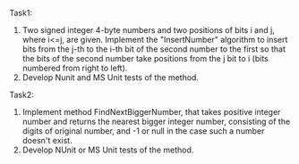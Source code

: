 Task1: 
1. Two signed integer 4-byte numbers and two positions of bits i and j, where i<=j, are given. 
   Implement the "InsertNumber" algorithm to insert bits from the j-th to the i-th bit of the second number to the first so that 
   the bits of the second number take positions from the j bit to i (bits numbered from right to left). 
2. Develop Nunit and MS Unit tests of the method.

Task2:
1. Implement method FindNextBiggerNumber, that takes positive integer number and returns the nearest bigger integer number, 
   consisting of the digits of original number, and -1 or null in the case such a number doesn't exist.
2. Develop NUnit or MS Unit tests of the method.
